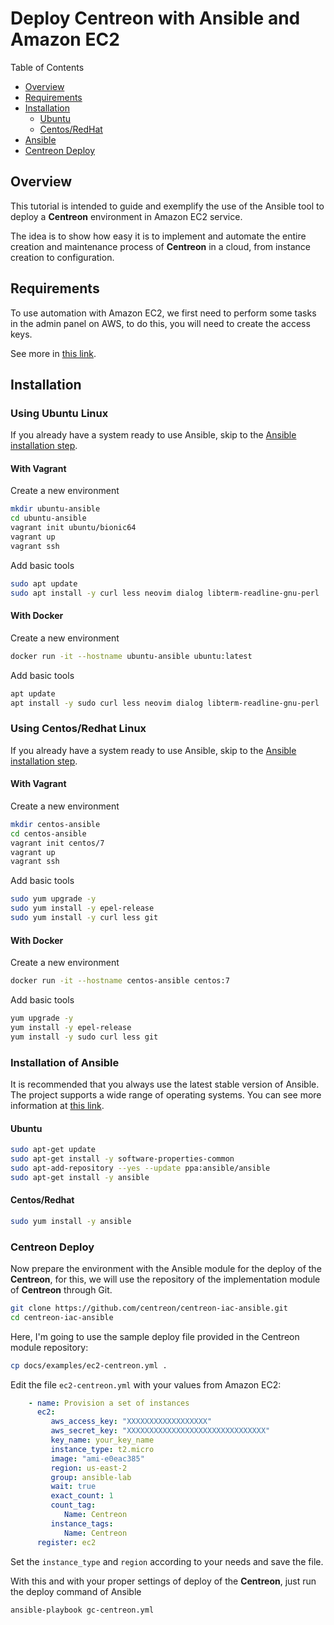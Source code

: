 # Deploy Centreon with Ansible and Amazon EC2

Table of Contents

- [Overview](#overview)
- [Requirements](#requirements)
- [Installation](#usage)
  - [Ubuntu](#using-ubuntu-linux)
  - [Centos/RedHat](#using-centos-redhat)
- [Ansible](#installation-of-ansible)
- [Centreon Deploy](#centreon-deploy)

## Overview

This tutorial is intended to guide and exemplify the use of the Ansible tool to deploy a **Centreon** environment in Amazon EC2 service.

The idea is to show how easy it is to implement and automate the entire creation and maintenance process of **Centreon** in a cloud, from instance creation to configuration.

## Requirements

To use automation with Amazon EC2, we first need to perform some tasks in the admin panel on AWS, to do this, you will need to create the access keys.

See more in [this link](https://docs.aws.amazon.com/general/latest/gr/managing-aws-access-keys.html).

## Installation

### Using Ubuntu Linux

If you already have a system ready to use Ansible, skip to the [Ansible installation step](#Installation_of_Ansible).

#### With Vagrant

Create a new environment

```bash
mkdir ubuntu-ansible
cd ubuntu-ansible
vagrant init ubuntu/bionic64
vagrant up
vagrant ssh
```

Add basic tools

```bash
sudo apt update
sudo apt install -y curl less neovim dialog libterm-readline-gnu-perl
```

#### With Docker

Create a new environment

```bash
docker run -it --hostname ubuntu-ansible ubuntu:latest
```

Add basic tools

```bash
apt update
apt install -y sudo curl less neovim dialog libterm-readline-gnu-perl
```

### Using Centos/Redhat Linux

If you already have a system ready to use Ansible, skip to the [Ansible installation step](#installation-of-ansible).

#### With Vagrant

Create a new environment

```bash
mkdir centos-ansible
cd centos-ansible
vagrant init centos/7
vagrant up
vagrant ssh
```

Add basic tools

```bash
sudo yum upgrade -y
sudo yum install -y epel-release
sudo yum install -y curl less git
```

#### With Docker

Create a new environment

```bash
docker run -it --hostname centos-ansible centos:7
```

Add basic tools

```bash
yum upgrade -y
yum install -y epel-release
yum install -y sudo curl less git
```

### Installation of Ansible

It is recommended that you always use the latest stable version of Ansible. The project supports a wide range of operating systems. You can see more information at [this link](https://docs.ansible.com/ansible/latest/installation_guide/intro_installation.html).

#### Ubuntu

```bash
sudo apt-get update
sudo apt-get install -y software-properties-common
sudo apt-add-repository --yes --update ppa:ansible/ansible
sudo apt-get install -y ansible
```

#### Centos/Redhat

```bash
sudo yum install -y ansible
```

### Centreon Deploy

Now prepare the environment with the Ansible module for the deploy of the **Centreon**, for this, we will use the repository of the implementation module of **Centreon** through Git.

```bash
git clone https://github.com/centreon/centreon-iac-ansible.git
cd centreon-iac-ansible
```

Here, I'm going to use the sample deploy file provided in the Centreon module repository:

```bash
cp docs/examples/ec2-centreon.yml .
```

Edit the file `ec2-centreon.yml` with your values from Amazon EC2:

```yaml
    - name: Provision a set of instances
      ec2:
         aws_access_key: "XXXXXXXXXXXXXXXXXX"
         aws_secret_key: "XXXXXXXXXXXXXXXXXXXXXXXXXXXXXXX"
         key_name: your_key_name
         instance_type: t2.micro
         image: "ami-e0eac385"
         region: us-east-2
         group: ansible-lab
         wait: true
         exact_count: 1
         count_tag:
            Name: Centreon
         instance_tags:
            Name: Centreon
      register: ec2
```

Set the `instance_type` and `region` according to your needs and save the file.

With this and with your proper settings of deploy of the **Centreon**, just run the deploy command of Ansible

```bash
ansible-playbook gc-centreon.yml
```
